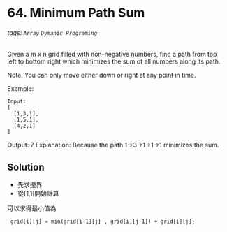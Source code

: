 # 64. Minimum Path Sum
###### tags: `Array` `Dymanic Programing`

Given a m x n grid filled with non-negative numbers, find a path from top left to bottom right which minimizes the sum of all numbers along its path.

Note: You can only move either down or right at any point in time.

Example:

    Input:
    [
      [1,3,1],
      [1,5,1],
      [4,2,1]
    ]
Output: 7
Explanation: Because the path 1→3→1→1→1 minimizes the sum.

## Solution

- 先求邊界
- 從[1,1]開始計算

可以求得最小值為
```
 grid[i][j] = min(grid[i-1][j] , grid[i][j-1]) + grid[i][j];
 ```